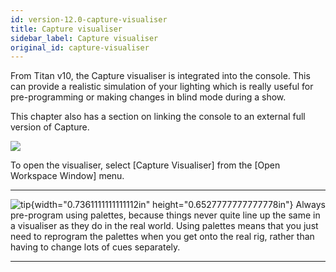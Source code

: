 ```yaml
---
id: version-12.0-capture-visualiser
title: Capture visualiser
sidebar_label: Capture visualiser
original_id: capture-visualiser
---
```


From Titan v10, the Capture visualiser is integrated into the console.
This can provide a realistic simulation of your lighting which is really
useful for pre-programming or making changes in blind mode during a
show.

This chapter also has a section on linking the console to an external
full version of Capture.

![](/docs/images/image96.png)

To open the visualiser, select \[Capture Visualiser\] from the \[Open
Workspace Window\] menu.

  -------------------------------------------------------------------------------------------- --------------------------------------------------------------------------------------------------------------------------------------------------------------------------------------------------------------------------------------------------------------------------------------
  ![tip](/docs/images/image7.png){width="0.7361111111111112in" height="0.6527777777777778in"}   Always pre-program using palettes, because things never quite line up the same in a visualiser as they do in the real world. Using palettes means that you just need to reprogram the palettes when you get onto the real rig, rather than having to change lots of cues separately.
  -------------------------------------------------------------------------------------------- --------------------------------------------------------------------------------------------------------------------------------------------------------------------------------------------------------------------------------------------------------------------------------------


